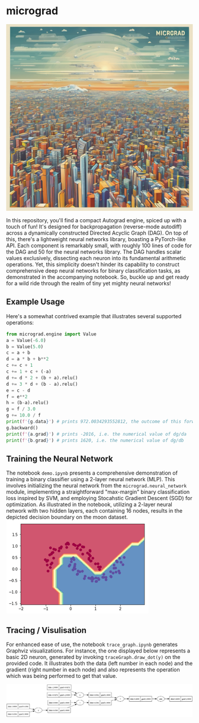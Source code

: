 # micrograd
![Micrograd](./micrograd.png)

In this repository, you'll find a compact Autograd engine, spiced up with a touch of fun! It's designed for backpropagation (reverse-mode autodiff) across a dynamically constructed Directed Acyclic Graph (DAG). On top of this, there's a lightweight neural networks library, boasting a PyTorch-like API. Each component is remarkably small, with roughly 100 lines of code for the DAG and 50 for the neural networks library. The DAG handles scalar values exclusively, dissecting each neuron into its fundamental arithmetic operations. Yet, this simplicity doesn't hinder its capability to construct comprehensive deep neural networks for binary classification tasks, as demonstrated in the accompanying notebook. So, buckle up and get ready for a wild ride through the realm of tiny yet mighty neural networks!

## Example Usage
Here's a somewhat contrived example that illustrates several supported operations:

 ```python
 from micrograd.engine import Value
 a = Value(-6.0)
b = Value(5.0)
c = a + b
d = a * b + b**2
c += c + 1
c += 1 + c + (-a)
d += d * 2 + (b + a).relu()
d += 3 * d + (b - a).relu()
e = c - d
f = e**2
h = (b-a).relu()
g = f / 3.0
g += 10.0 / f
print(f'{g.data}') # prints 972.0034293552812, the outcome of this forward pass
g.backward()
print(f'{a.grad}') # prints -2016, i.e. the numerical value of dg/da
print(f'{b.grad}') # prints 1620, i.e. the numerical value of dg/db
```

## Training the Neural Network
The notebook ``demo.ipynb`` presents a comprehensive demonstration of training a binary classifier using a 2-layer neural network (MLP). This involves initializing the neural network from the ``micrograd.neural_network`` module, implementing a straightforward "max-margin" binary classification loss inspired by SVM, and employing Stocahstic Gradient Descent (SGD) for optimization. As illustrated in the notebook, utilizing a 2-layer neural network with two hidden layers, each containing 16 nodes, results in the depicted decision boundary on the moon dataset.
![Boundary](./output_mlp.png)

## Tracing / Visulisation

For enhanced ease of use, the notebook ``trace_graph.ipynb`` generates Graphviz visualizations. For instance, the one displayed below represents a basic 2D neuron, generated by invoking ``traceGraph.draw_dot(y)`` on the provided code. It illustrates both the data (left number in each node) and the gradient (right number in each node) and also represents the operation which was being performed to get that value.

<img src = "./treeImages/demo_graph.png"/>
